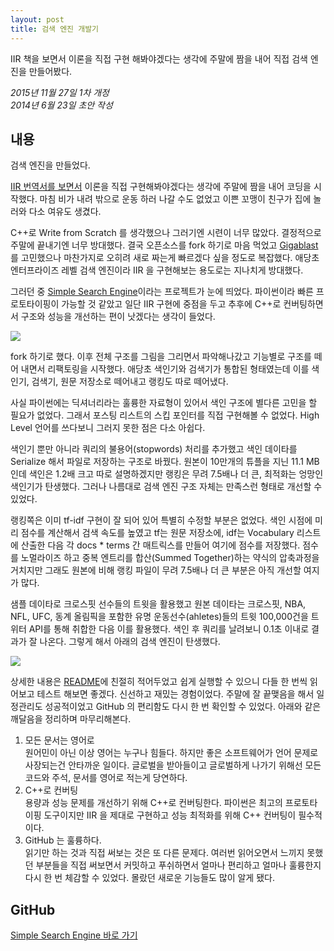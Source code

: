 ```yaml
---
layout: post
title: 검색 엔진 개발기
---
```


<div class="message">
IIR 책을 보면서 이론을 직접 구현 해봐야겠다는 생각에 주말에 짬을 내어 직접 검색 엔진을 만들어봤다.
</div>

*2015년 11월 27일 1차 개정*  
*2014년 6월 23일 초안 작성*

## 내용

검색 엔진을 만들었다.

[IIR 번역서를 보면서](http://likejazz.com/post/89251737545) 이론을 직접 구현해봐야겠다는 생각에 주말에 짬을 내어 코딩을 시작했다. 마침 비가 내려 밖으로 운동 하러 나갈 수도 없었고 이쁜 꼬맹이 친구가 집에 놀러와 다소 여유도 생겼다.

C++로 Write from Scratch 를 생각했으나 그러기엔 시련이 너무 많았다. 결정적으로 주말에 끝내기엔 너무 방대했다. 결국 오픈소스를 fork 하기로 마음 먹었고 [Gigablast](https://github.com/gigablast/open-source-search-engine)를 고민했으나 마찬가지로 오히려 새로 짜는게 빠르겠다 싶을 정도로 복잡했다. 애당초 엔터프라이즈 레벨 검색 엔진이라 IIR 을 구현해보는 용도로는 지나치게 방대했다.

그러던 중 [Simple Search Engine](https://github.com/trein/simple-search-engine)이라는 프로젝트가 눈에 띄었다. 파이썬이라 빠른 프로토타이핑이 가능할 것 같았고 일단 IIR 구현에 중점을 두고 추후에 C++로 컨버팅하면서 구조와 성능을 개선하는 편이 낫겠다는 생각이 들었다.

![](https://38.media.tumblr.com/202fe6f384d028f5c1cc775e3ea3309d/tumblr_inline_n7m95eaXfI1qzgoac.jpg)

fork 하기로 했다. 이후 전체 구조를 그림을 그리면서 파악해나갔고 기능별로 구조를 떼어 내면서 리팩토링을 시작했다. 애당초 색인기와 검색기가 통합된 형태였는데 이를 색인기, 검색기, 원문 저장소로 떼어내고 랭킹도 따로 떼어냈다.

사실 파이썬에는 딕셔너리라는 훌륭한 자료형이 있어서 색인 구조에 별다른 고민을 할 필요가 없었다. 그래서 포스팅 리스트의 스킵 포인터를 직접 구현해볼 수 없었다. High Level 언어를 쓰다보니 그러지 못한 점은 다소 아쉽다.

색인기 뿐만 아니라 쿼리의 불용어(stopwords) 처리를 추가했고 색인 데이타를 Serialize 해서 파일로 저장하는 구조로 바꿨다. 원본이 10만개의 튜플을 지닌 11.1 MB인데 색인은 1.2배 크고 따로 설명하겠지만 랭킹은 무려 7.5배나 더 큰, 최적화는 엉망인 색인기가 탄생했다. 그러나 나름대로 검색 엔진 구조 자체는 만족스런 형태로 개선할 수 있었다.

랭킹쪽은 이미 tf-idf 구현이 잘 되어 있어 특별히 수정할 부분은 없었다. 색인 시점에 미리 점수를 계산해서 검색 속도를 높였고 tf는 원문 저장소에, idf는 Vocabulary 리스트에 산출한 다음 각 docs * terms 간 매트릭스를 만들어 여기에 점수를 저장했다. 점수를 노멀라이즈 하고 중복 엔트리를 합산(Summed Together)하는 약식의 압축과정을 거치지만 그래도 원본에 비해 랭킹 파일이 무려 7.5배나 더 큰 부분은 아직 개선할 여지가 많다.

샘플 데이타로 크로스핏 선수들의 트윗을 활용했고 원본 데이타는 크로스핏, NBA, NFL, UFC, 동계 올림픽을 포함한 유명 운동선수(ahletes)들의 트윗 100,000건을 트위터 API를 통해 취합한 다음 이를 활용했다. 색인 후 쿼리를 날려보니 0.1초 이내로 결과가 잘 나온다. 그렇게 해서 아래의 검색 엔진이 탄생했다.

![](https://33.media.tumblr.com/a3a131c37799185bd5a6cd1d4509679c/tumblr_inline_n7nje9JNFH1qzgoac.png)

상세한 내용은 [README](https://github.com/likejazz/simple-search-engine/blob/master/README.md)에 친절히 적어두었고 쉽게 실행할 수 있으니 다들 한 번씩 읽어보고 테스트 해보면 좋겠다. 신선하고 재밌는 경험이었다. 주말에 잘 끝맺음을 해서 일정관리도 성공적이었고 GitHub 의 편리함도 다시 한 번 확인할 수 있었다. 아래와 같은 깨달음을 정리하며 마무리해본다.

1. 모든 문서는 영어로  
원어민이 아닌 이상 영어는 누구나 힘들다. 하지만 좋은 소프트웨어가 언어 문제로 사장되는건 안타까운 일이다. 글로벌을 받아들이고 글로벌하게 나가기 위해선 모든 코드와 주석, 문서를 영어로 적는게 당연하다.
2. C++로 컨버팅  
용량과 성능 문제를 개선하기 위해 C++로 컨버팅한다. 파이썬은 최고의 프로토타이핑 도구이지만 IIR 을 제대로 구현하고 성능 최적화를 위해 C++ 컨버팅이 필수적이다.
3. GitHub 는 훌륭하다.  
읽기만 하는 것과 직접 써보는 것은 또 다른 문제다. 여러번 읽어오면서 느끼지 못했던 부분들을 직접 써보면서 커밋하고 푸쉬하면서 얼마나 편리하고 얼마나 훌륭한지 다시 한 번 체감할 수 있었다. 몰랐던 새로운 기능들도 많이 알게 됐다.

## GitHub
[Simple Search Engine 바로 가기](https://github.com/likejazz/simple-search-engine)